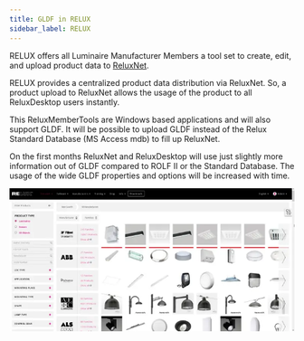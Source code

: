 ```yaml
---
title: GLDF in RELUX
sidebar_label: RELUX
---
```

<!-- markdownlint-disable MD033 (no html im markdown) -->

RELUX offers all Luminaire Manufacturer Members a tool set to create, edit, and upload product data to [ReluxNet](https://relux.com/en/search/luminaires/DE/#).

RELUX provides a centralized product data distribution via ReluxNet. So, a product upload to ReluxNet allows the usage of the product to all ReluxDesktop users instantly.

This ReluxMemberTools are Windows based applications and will also support GLDF.
It will be possible to upload GLDF instead of the Relux Standard Database (MS Access mdb) to fill up ReluxNet.

On the first months ReluxNet and ReluxDesktop will use just slightly more information out of GLDF compared to ROLF II or the Standard Database. The usage of the wide GLDF properties and options will be increased with time.

<img src="/img/docs/tools/relux_reluxnet.webp" alt="GLDF Concept" width="750" /><br/><br/>
